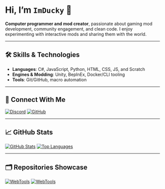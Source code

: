 # Hi, I’m `ImDucky` 👋

**Computer programmer and mod creator**, passionate about gaming mod development, community engagement, and clean code. I enjoy experimenting with interactive mods and sharing them with the world.

---

## 🛠️ Skills & Technologies

- **Languages**: C#, JavaScript, Python, HTML, CSS, JS, and Scratch
- **Engines & Modding**: Unity, BepInEx, Docker/CLI tooling  
- **Tools**: Git/GitHub, macro automation  

---

## 🔗 Connect With Me
[![Discord](https://img.shields.io/badge/Discord-ImDucky%230000-5865F2?logo=discord&logoColor=white)](https://discord.com/users/1318986103025565779)
[![GitHub](https://img.shields.io/badge/GitHub-im--ducky-181717?logo=github&logoColor=white)](https://github.com/im-ducky)

---

## 📈 GitHub Stats

[![GitHub Stats](https://github-readme-stats.vercel.app/api?username=im-ducky&show_icons=true&theme=great-gatsby&hide=contribs&show=prs_merged)](https://github.com/im-ducky)
[![Top Languages](https://github-readme-stats.vercel.app/api/top-langs/?username=im-ducky&theme=great-gatsby)](https://github.com/im-ducky)

---

## 🗂️ Repositories Showcase

[![WebTools](https://github-readme-stats.vercel.app/api/pin/?username=im-ducky&repo=WebTools&theme=great-gatsby)](https://github.com/im-ducky/WebTools)
[![WebTools](https://github-readme-stats.vercel.app/api/pin/?username=im-ducky&repo=QuackersPlugin&theme=great-gatsby)](https://github.com/im-ducky/QuackersPlugin)
